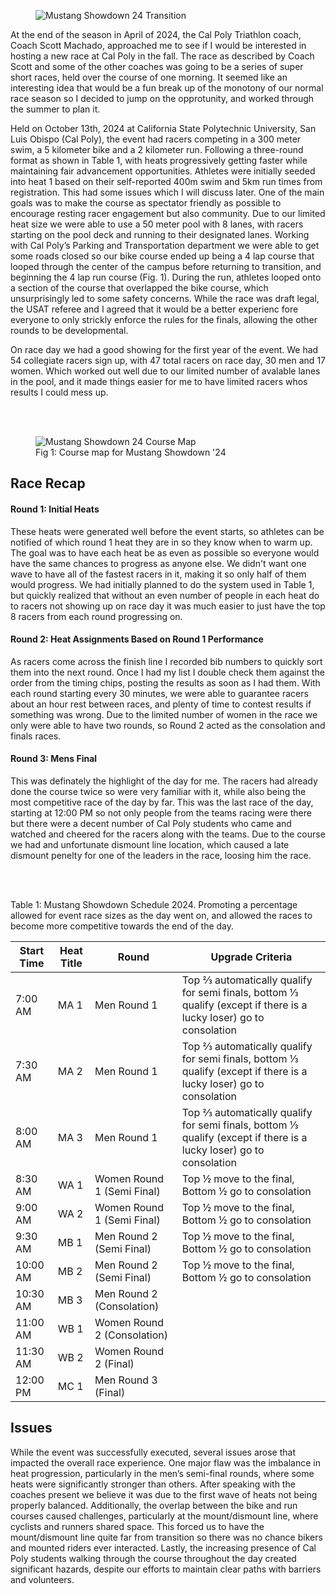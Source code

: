 <figure class="left">
  <img
    src="/projects_details/media/mustang-showdown-24/PXL_20241013_185741491.jpg"
    alt="Mustang Showdown 24 Transition"
  />
</figure>

At the end of the season in April of 2024, the Cal Poly Triathlon coach, Coach Scott Machado, approached me to see if I would be interested in hosting a new race at Cal Poly in the fall. The race as described by Coach Scott and some of the other coaches was going to be a series of super short races, held over the course of one morning. It seemed like an interesting idea that would be a fun break up of the monotony of our normal race season so I decided to jump on the opprotunity, and worked through the summer to plan it.

Held on October 13th, 2024 at California State Polytechnic University, San Luis Obispo (Cal Poly), the event had racers competing in a 300 meter swim,  a 5 kilometer bike and a 2 kilometer run. Following a three-round format as shown in Table 1, with heats progressively getting faster while maintaining fair advancement opportunities. Athletes were initially seeded into heat 1 based on their self-reported 400m swim and 5km run times from registration. This had some issues which I will discuss later. One of the main goals was to make the course as spectator friendly as possible to encourage resting racer engagement but also community. Due to our limited heat size we were able to use a 50 meter pool with 8 lanes, with racers starting on the pool deck and running to their designated lanes. Working with Cal Poly’s Parking and Transportation department we were able to get some roads closed so our bike course ended up being a 4 lap course that looped through the center of the campus before returning to transition, and beginning the 4 lap run course (Fig. 1). During the run, athletes looped onto a section of the course that overlapped the bike course, which unsurprisingly led to some safety concerns. While the race was draft legal, the USAT referee and I agreed that it would be a better experienc fore everyone to only strickly enforce the rules for the finals, allowing the other rounds to be developmental.

On race day we had a good showing for the first year of the event. We had 54 collegiate racers sign up, with 47 total racers on race day, 30 men and 17 women. Which worked out well due to our limited number of avalable lanes in the pool, and it made things easier for me to have limited racers whos results I could mess up.

<br><br>

<figure class='right'>
  <img src='/projects_details/media/mustang-showdown-24/MustangShowdown24Course.png' alt='Mustang Showdown 24 Course Map' />
  <figcaption>Fig 1: Course map for Mustang Showdown '24</figcaption>
</figure>

## Race Recap
#### Round 1: Initial Heats
These heats were generated well before the event starts, so athletes can be notified of which round 1 heat they are in so they know when to warm up. The goal was to have each heat be as even as possible so everyone would have the same chances to progress as anyone else. We didn't want one wave to have all of the fastest racers in it, making it so only half of them would progress. We had initially planned to do the system used in Table 1, but quickly realized that without an even number of people in each heat do to racers not showing up on race day it was much easier to just have the top 8 racers from each round progressing on.

#### Round 2: Heat Assignments Based on Round 1 Performance

As racers come across the finish line I recorded bib numbers to quickly sort them into the next round. Once I had my list I double check them against the order from the timing chips, posting the results as soon as I had them. With each round starting every 30 minutes, we were able to guarantee racers about an hour rest between races, and plenty of time to contest results if something was wrong. Due to the limited number of women in the race we only were able to have two rounds, so Round 2 acted as the consolation and finals races. 

#### Round 3: Mens Final

This was definately the highlight of the day for me. The racers had already done the course twice so were very familiar with it, while also being the most competitive race of the day by far. This was the last race of the day, starting at 12:00 PM so not only people from the teams racing were there but there were a decent number of Cal Poly students who came and watched and cheered for the racers along with the teams. Due to the course we had and unfortunate dismount line location, which caused a late dismount penelty for one of the leaders in the race, loosing him the race.

<br><br>

Table 1: Mustang Showdown Schedule 2024. Promoting a percentage allowed for event race sizes as the day went on, and allowed the races to become more competitive towards the end of the day.

| Start Time     | Heat Title | Round | Upgrade Criteria     |
|----------|---------------------|---------------------------------------|--------------|
| 7:00 AM  | MA 1 | Men Round 1| Top ⅔ automatically qualify for semi finals, bottom ⅓ qualify (except if there is a lucky loser) go to consolation |
| 7:30 AM  | MA 2 | Men Round 1| Top ⅔ automatically qualify for semi finals, bottom ⅓ qualify (except if there is a lucky loser) go to consolation |
| 8:00 AM  | MA 3 | Men Round 1| Top ⅔ automatically qualify for semi finals, bottom ⅓ qualify (except if there is a lucky loser) go to consolation |
| 8:30 AM  | WA 1 | Women Round 1 (Semi Final)| Top ½ move to the final, Bottom ½ go to consolation |
| 9:00 AM  | WA 2 | Women Round 1 (Semi Final)| Top ½ move to the final, Bottom ½ go to consolation |
| 9:30 AM  | MB 1 | Men Round 2 (Semi Final)| Top ½ move to the final, Bottom ½ go to consolation |
| 10:00 AM  | MB 2 | Men Round 2 (Semi Final)| Top ½ move to the final, Bottom ½ go to consolation |
| 10:30 AM  | MB 3 | Men Round 2 (Consolation)| |
| 11:00 AM  | WB 1 | Women Round 2 (Consolation)| |
| 11:30 AM  | WB 2 | Women Round 2 (Final)| |
| 12:00 PM  | MC 1 | Men Round 3 (Final)| |



## Issues
While the event was successfully executed, several issues arose that impacted the overall race experience. One major flaw was the imbalance in heat progression, particularly in the men’s semi-final rounds, where some heats were significantly stronger than others. After speaking with the coaches present we believe it was due to the first wave of heats not being properly balanced. Additionally, the overlap between the bike and run courses caused challenges, particularly at the mount/dismount line, where cyclists and runners shared space. This forced us to have the mount/dismount line quite far from transition so there was no chance bikers and mounted riders ever interacted. Lastly, the increasing presence of Cal Poly students walking through the course throughout the day created significant hazards, despite our efforts to maintain clear paths with barriers and volunteers.


